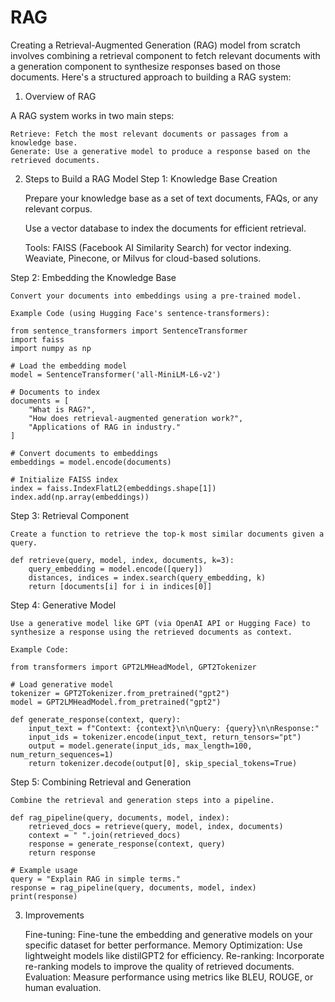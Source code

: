 # RAG
Creating a Retrieval-Augmented Generation (RAG) model from scratch involves combining a retrieval component to fetch relevant documents with a generation component to synthesize responses based on those documents. Here's a structured approach to building a RAG system:
1. Overview of RAG

A RAG system works in two main steps:

    Retrieve: Fetch the most relevant documents or passages from a knowledge base.
    Generate: Use a generative model to produce a response based on the retrieved documents.

2. Steps to Build a RAG Model
Step 1: Knowledge Base Creation

    Prepare your knowledge base as a set of text documents, FAQs, or any relevant corpus.

    Use a vector database to index the documents for efficient retrieval.

    Tools:
        FAISS (Facebook AI Similarity Search) for vector indexing.
        Weaviate, Pinecone, or Milvus for cloud-based solutions.

Step 2: Embedding the Knowledge Base

    Convert your documents into embeddings using a pre-trained model.

    Example Code (using Hugging Face's sentence-transformers):

    from sentence_transformers import SentenceTransformer
    import faiss
    import numpy as np

    # Load the embedding model
    model = SentenceTransformer('all-MiniLM-L6-v2')

    # Documents to index
    documents = [
        "What is RAG?",
        "How does retrieval-augmented generation work?",
        "Applications of RAG in industry."
    ]

    # Convert documents to embeddings
    embeddings = model.encode(documents)

    # Initialize FAISS index
    index = faiss.IndexFlatL2(embeddings.shape[1])
    index.add(np.array(embeddings))

Step 3: Retrieval Component

    Create a function to retrieve the top-k most similar documents given a query.

    def retrieve(query, model, index, documents, k=3):
        query_embedding = model.encode([query])
        distances, indices = index.search(query_embedding, k)
        return [documents[i] for i in indices[0]]

Step 4: Generative Model

    Use a generative model like GPT (via OpenAI API or Hugging Face) to synthesize a response using the retrieved documents as context.

    Example Code:

    from transformers import GPT2LMHeadModel, GPT2Tokenizer

    # Load generative model
    tokenizer = GPT2Tokenizer.from_pretrained("gpt2")
    model = GPT2LMHeadModel.from_pretrained("gpt2")

    def generate_response(context, query):
        input_text = f"Context: {context}\n\nQuery: {query}\n\nResponse:"
        input_ids = tokenizer.encode(input_text, return_tensors="pt")
        output = model.generate(input_ids, max_length=100, num_return_sequences=1)
        return tokenizer.decode(output[0], skip_special_tokens=True)

Step 5: Combining Retrieval and Generation

    Combine the retrieval and generation steps into a pipeline.

    def rag_pipeline(query, documents, model, index):
        retrieved_docs = retrieve(query, model, index, documents)
        context = " ".join(retrieved_docs)
        response = generate_response(context, query)
        return response

    # Example usage
    query = "Explain RAG in simple terms."
    response = rag_pipeline(query, documents, model, index)
    print(response)

3. Improvements

    Fine-tuning: Fine-tune the embedding and generative models on your specific dataset for better performance.
    Memory Optimization: Use lightweight models like distilGPT2 for efficiency.
    Re-ranking: Incorporate re-ranking models to improve the quality of retrieved documents.
    Evaluation: Measure performance using metrics like BLEU, ROUGE, or human evaluation.
